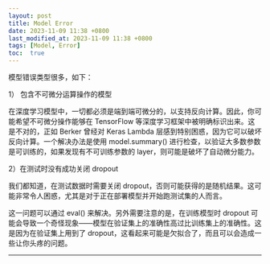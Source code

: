 ```yaml
---
layout: post
title: Model Error
date: 2023-11-09 11:38 +0800
last_modified_at: 2023-11-09 11:38 +0800
tags: [Model, Error]
toc:  true
---
```


模型错误类型很多，如下：

1） 包含不可微分运算操作的模型

在深度学习模型中，一切都必须是端到端可微分的，以支持反向计算。因此，你可能希望不可微分操作能够在 TensorFlow 等深度学习框架中被明确标识出来。这是不对的，正如 Berker 曾经对 Keras Lambda 层感到特别困惑，因为它可以破坏反向计算。一个解决办法是使用 model.summary() 进行检查，以验证大多数参数是可训练的，如果发现有不可训练参数的 layer，则可能是破坏了自动微分能力。





2）在测试时没有成功关闭 dropout

我们都知道，在测试数据时需要关闭 dropout，否则可能获得的是随机结果。这可能非常令人困惑，尤其是对于正在部署模型并开始跑测试集的人而言。

这一问题可以通过 eval() 来解决。另外需要注意的是，在训练模型时 dropout 可能会导致一个奇怪现象——模型在验证集上的准确性高过比训练集上的准确性。这是因为在验证集上用到了 dropout，这看起来可能是欠拟合了，而且可以会造成一些让你头疼的问题。


-----
